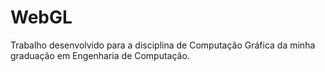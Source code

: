 # WebGL
 
Trabalho desenvolvido para a disciplina de Computação Gráfica da minha graduação em Engenharia de Computação.

